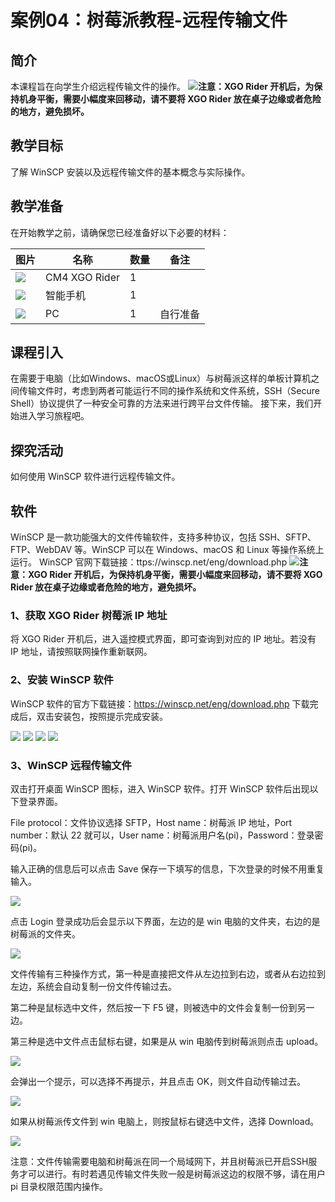 ﻿---
sidebar_position: 4
sidebar_label: 案例04：树莓派教程-远程传输文件
---

# 案例04：树莓派教程-远程传输文件

## 简介

本课程旨在向学生介绍远程传输文件的操作。
![](https://wiki-media-ef.oss-cn-hongkong.aliyuncs.com/docs/microbit/robot/xgo-rider-kit/images/microbit-xgo-rider-kit-read-01.png)**注意：XGO Rider 开机后，为保持机身平衡，需要小幅度来回移动，请不要将 XGO Rider 放在桌子边缘或者危险的地方，避免损坏。**


## 教学目标

了解 WinSCP 安装以及远程传输文件的基本概念与实际操作。

## 教学准备

在开始教学之前，请确保您已经准备好以下必要的材料：

| 图片 | 名称 | 数量 | 备注 |
|---|---|---|---|
| ![](https://wiki-media-ef.oss-cn-hongkong.aliyuncs.com/docs/microbit/)| CM4 XGO Rider | 1 |   |
| ![](https://wiki-media-ef.oss-cn-hongkong.aliyuncs.com/docs/microbit/) | 智能手机 | 1 |   |
| ![](https://wikimedia-ef.oss-cn-hongkong.al/otb.png) | PC | 1 | 自行准备 |


## 课程引入

在需要于电脑（比如Windows、macOS或Linux）与树莓派这样的单板计算机之间传输文件时，考虑到两者可能运行不同的操作系统和文件系统，SSH（Secure Shell）协议提供了一种安全可靠的方法来进行跨平台文件传输。
接下来，我们开始进入学习旅程吧。

## 探究活动

如何使用 WinSCP 软件进行远程传输文件。

## 软件

WinSCP 是一款功能强大的文件传输软件，支持多种协议，包括 SSH、SFTP、FTP、WebDAV 等。WinSCP 可以在 Windows、macOS 和 Linux 等操作系统上运行。
WinSCP 官网下载链接：ttps://winscp.net/eng/download.php 
![](https://wiki-media-ef.oss-cn-hongkong.aliyuncs.com/docs/microbit/robot/xgo-rider-kit/images/microbit-xgo-rider-kit-read-01.png)**注意：XGO Rider 开机后，为保持机身平衡，需要小幅度来回移动，请不要将 XGO Rider 放在桌子边缘或者危险的地方，避免损坏。**


### 1、获取 XGO Rider 树莓派 IP 地址

将 XGO Rider 开机后，进入遥控模式界面，即可查询到对应的 IP 地址。若没有 IP 地址，请按照联网操作重新联网。


### 2、安装 WinSCP 软件

WinSCP 软件的官方下载链接：https://winscp.net/eng/download.php
下载完成后，双击安装包，按照提示完成安装。

![](https://wiki-media-ef.oss-cn-hongkong.aliyuncs.com/docs/pico/cm4-xgo-rider-kit/imagescm4-xgo-rider-kit-case04-01.png)
![](https://wiki-media-ef.oss-cn-hongkong.aliyuncs.com/docs/pico/cm4-xgo-rider-kit/imagescm4-xgo-rider-kit-case04-02.png)
![](https://wiki-media-ef.oss-cn-hongkong.aliyuncs.com/docs/pico/cm4-xgo-rider-kit/imagescm4-xgo-rider-kit-case04-03.png)
![](https://wiki-media-ef.oss-cn-hongkong.aliyuncs.com/docs/pico/cm4-xgo-rider-kit/imagescm4-xgo-rider-kit-case04-04.png)

### 3、WinSCP 远程传输文件

双击打开桌面 WinSCP 图标，进入 WinSCP 软件。打开 WinSCP 软件后出现以下登录界面。
 
File protocol：文件协议选择 SFTP，Host name：树莓派 IP 地址，Port number：默认 22 就可以，User name：树莓派用户名(pi)，Password：登录密码(pi)。

输入正确的信息后可以点击 Save 保存一下填写的信息，下次登录的时候不用重复输入。

![](https://wiki-media-ef.oss-cn-hongkong.aliyuncs.com/docs/pico/cm4-xgo-rider-kit/imagescm4-xgo-rider-kit-case04-05.png)

点击 Login 登录成功后会显示以下界面，左边的是 win 电脑的文件夹，右边的是树莓派的文件夹。

![](https://wiki-media-ef.oss-cn-hongkong.aliyuncs.com/docs/pico/cm4-xgo-rider-kit/imagescm4-xgo-rider-kit-case04-06.png)

文件传输有三种操作方式，第一种是直接把文件从左边拉到右边，或者从右边拉到左边，系统会自动复制一份文件传输过去。

第二种是鼠标选中文件，然后按一下 F5 键，则被选中的文件会复制一份到另一边。

第三种是选中文件点击鼠标右键，如果是从 win 电脑传到树莓派则点击 upload。

![](https://wiki-media-ef.oss-cn-hongkong.aliyuncs.com/docs/pico/cm4-xgo-rider-kit/imagescm4-xgo-rider-kit-case04-07.png)

会弹出一个提示，可以选择不再提示，并且点击 OK，则文件自动传输过去。

![](https://wiki-media-ef.oss-cn-hongkong.aliyuncs.com/docs/pico/cm4-xgo-rider-kit/imagescm4-xgo-rider-kit-case04-08.png)

如果从树莓派传文件到 win 电脑上，则按鼠标右键选中文件，选择 Download。

![](https://wiki-media-ef.oss-cn-hongkong.aliyuncs.com/docs/pico/cm4-xgo-rider-kit/imagescm4-xgo-rider-kit-case04-09.png)

注意：文件传输需要电脑和树莓派在同一个局域网下，并且树莓派已开启SSH服务才可以进行。有时若遇见传输文件失败一般是树莓派这边的权限不够，请在用户 pi 目录权限范围内操作。

